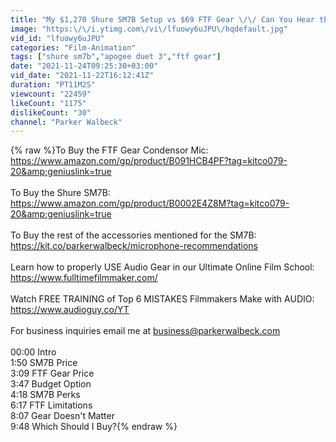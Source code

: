 ```yaml
---
title: "My $1,270 Shure SM7B Setup vs $69 FTF Gear \/\/ Can You Hear the Difference???"
image: "https:\/\/i.ytimg.com\/vi\/lfuowy6uJPU\/hqdefault.jpg"
vid_id: "lfuowy6uJPU"
categories: "Film-Animation"
tags: ["shure sm7b","apogee duet 3","ftf gear"]
date: "2021-11-24T09:25:30+03:00"
vid_date: "2021-11-22T16:12:41Z"
duration: "PT11M2S"
viewcount: "22459"
likeCount: "1175"
dislikeCount: "30"
channel: "Parker Walbeck"
---
```

{% raw %}To Buy the FTF Gear Condensor Mic: <a rel="nofollow" target="blank" href="https://www.amazon.com/gp/product/B091HCB4PF?tag=kitco079-20&amp;geniuslink=true">https://www.amazon.com/gp/product/B091HCB4PF?tag=kitco079-20&amp;geniuslink=true</a><br /><br />To Buy the Shure SM7B:<br /><a rel="nofollow" target="blank" href="https://www.amazon.com/gp/product/B0002E4Z8M?tag=kitco079-20&amp;geniuslink=true">https://www.amazon.com/gp/product/B0002E4Z8M?tag=kitco079-20&amp;geniuslink=true</a><br /><br />To Buy the rest of the accessories mentioned for the SM7B:<br /><a rel="nofollow" target="blank" href="https://kit.co/parkerwalbeck/microphone-recommendations">https://kit.co/parkerwalbeck/microphone-recommendations</a><br /><br />Learn how to properly USE Audio Gear in our Ultimate Online Film School:<br /><a rel="nofollow" target="blank" href="https://www.fulltimefilmmaker.com/">https://www.fulltimefilmmaker.com/</a><br /><br />Watch FREE TRAINING of Top 6 MISTAKES Filmmakers Make with AUDIO:<br /><a rel="nofollow" target="blank" href="https://www.audioguy.co/YT">https://www.audioguy.co/YT</a><br /><br />For business inquiries email me at business@parkerwalbeck.com<br /><br />00:00 Intro<br />1:50 SM7B Price<br />3:09 FTF Gear Price<br />3:47 Budget Option<br />4:18 SM7B Perks<br />6:17 FTF Limitations<br />8:07 Gear Doesn't Matter<br />9:48 Which Should I Buy?{% endraw %}
